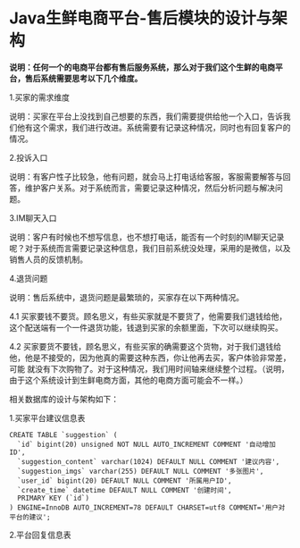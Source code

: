 # Java生鲜电商平台-售后模块的设计与架构

**说明：任何一个的电商平台都有售后服务系统，那么对于我们这个生鲜的电商平台，售后系统需要思考以下几个维度。**

1.买家的需求维度

说明：买家在平台上没找到自己想要的东西，我们需要提供给他一个入口，告诉我们他有这个需求，我们进行改进。系统需要有记录这种情况，同时也有回复客户的情况。

2.投诉入口

说明：有客户性子比较急，他有问题，就会马上打电话给客服，客服需要解答与回答，维护客户关系。对于系统而言，需要记录这种情况，然后分析问题与解决问题。

3.IM聊天入口

说明：客户有时候也不想写信息，也不想打电话，能否有一个时刻的IM聊天记录呢？对于系统而言需要记录这种信息，我们目前系统没处理，采用的是微信，以及销售人员的反馈机制。

4.退货问题

说明：售后系统中，退货问题是最繁琐的，买家存在以下两种情况。

4.1 买家要钱不要货。顾名思义，有些买家就是不要货了，他需要我们退钱给他，这个配送端有一个一件退货功能，钱退到买家的余额里面，下次可以继续购买。

4.2  买家要货不要钱，顾名思义，有些买家的确需要这个货物，对于我们退钱给他，他是不接受的，因为他真的需要这种东西，你让他再去买，客户体验非常差，可能 就没有下次购物了。对于这种情况，我们用时间轴来继续整个过程。（说明，由于这个系统设计到生鲜电商方面，其他的电商方面可能会不一样。）

相关数据库的设计与架构如下：

1.买家平台建议信息表

```
CREATE TABLE `suggestion` (
  `id` bigint(20) unsigned NOT NULL AUTO_INCREMENT COMMENT '自动增加ID',
  `suggestion_content` varchar(1024) DEFAULT NULL COMMENT '建议内容',
  `suggestion_imgs` varchar(255) DEFAULT NULL COMMENT '多张图片',
  `user_id` bigint(20) DEFAULT NULL COMMENT '所属用户ID',
  `create_time` datetime DEFAULT NULL COMMENT '创建时间',
  PRIMARY KEY (`id`)
) ENGINE=InnoDB AUTO_INCREMENT=78 DEFAULT CHARSET=utf8 COMMENT='用户对平台的建议';
```


2.平台回复信息表
 